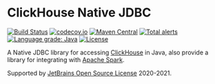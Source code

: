 ClickHouse Native JDBC
======================

[![Build Status](https://github.com/housepower/ClickHouse-Native-JDBC/workflows/build/badge.svg?branch=master)](https://github.com/housepower/ClickHouse-Native-JDBC/actions?query=workflow%3Abuild+branch%3Amaster)
[![codecov.io](https://codecov.io/github/housepower/ClickHouse-Native-JDBC/coverage.svg?branch=master)](https://codecov.io/github/housepower/ClickHouse-Native-JDBC?branch=master)
[![Maven Central](https://maven-badges.herokuapp.com/maven-central/com.github.housepower/clickhouse-native-jdbc-parent/badge.svg)](https://search.maven.org/search?q=com.github.housepower)
[![Total alerts](https://img.shields.io/lgtm/alerts/g/housepower/ClickHouse-Native-JDBC.svg?logo=lgtm&logoWidth=18)](https://lgtm.com/projects/g/housepower/ClickHouse-Native-JDBC/alerts/)
[![Language grade: Java](https://img.shields.io/lgtm/grade/java/g/housepower/ClickHouse-Native-JDBC.svg?logo=lgtm&logoWidth=18)](https://lgtm.com/projects/g/housepower/ClickHouse-Native-JDBC/context:java)
[![License](https://img.shields.io/github/license/housepower/ClickHouse-Native-JDBC)](https://github.com/housepower/ClickHouse-Native-JDBC/blob/master/LICENSE)

A Native JDBC library for accessing [ClickHouse](https://clickhouse.yandex/) in Java, also provide a library for 
integrating with [Apache Spark](https://github.com/apache/spark/).

Supported by [JetBrains Open Source License](https://www.jetbrains.com/?from=ClickHouse-Native-JDBC) 2020-2021. 